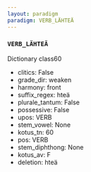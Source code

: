 ```yaml
---
layout: paradigm
paradigm: VERB_LÄHTEÄ
---
```

### ` VERB_LÄHTEÄ `

Dictionary class60
* clitics: False
* grade_dir: weaken
* harmony: front
* suffix_regex: hteä
* plurale_tantum: False
* possessive: False
* upos: VERB
* stem_vowel: None
* kotus_tn: 60
* pos: VERB
* stem_diphthong: None
* kotus_av: F
* deletion: hteä
